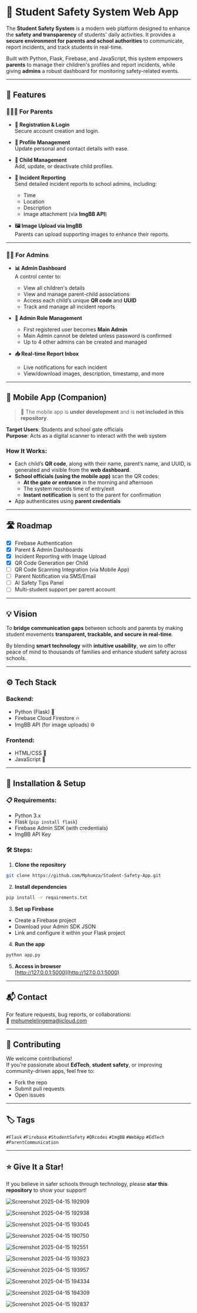 # 🚸 Student Safety System Web App

The **Student Safety System** is a modern web platform designed to enhance the **safety and transparency** of students' daily activities. It provides a **secure environment for parents and school authorities** to communicate, report incidents, and track students in real-time.

Built with Python, Flask, Firebase, and JavaScript, this system empowers **parents** to manage their children's profiles and report incidents, while giving **admins** a robust dashboard for monitoring safety-related events.

---

## 🌟 Features

### 👩‍👧‍👦 For Parents

- **🔐 Registration & Login**  
  Secure account creation and login.

- **📝 Profile Management**  
  Update personal and contact details with ease.

- **👶 Child Management**  
  Add, update, or deactivate child profiles.

- **📸 Incident Reporting**  
  Send detailed incident reports to school admins, including:
  - Time
  - Location
  - Description
  - Image attachment (via **ImgBB API**)

- **🖼️ Image Upload via ImgBB**  
  Parents can upload supporting images to enhance their reports.

---

### 🧑‍🏫 For Admins

- **📊 Admin Dashboard**  
  A control center to:
  - View all children's details
  - View and manage parent-child associations
  - Access each child’s unique **QR code** and **UUID**
  - Track and manage all incident reports

- **👥 Admin Role Management**
  - First registered user becomes **Main Admin**
  - Main Admin cannot be deleted unless password is confirmed
  - Up to 4 other admins can be created and managed

- **📥 Real-time Report Inbox**
  - Live notifications for each incident
  - View/download images, description, timestamp, and more

---

## 📱 Mobile App (Companion)

> 🚧 The mobile app is **under development** and is **not included in this repository**.

**Target Users**: Students and school gate officials  
**Purpose**: Acts as a digital scanner to interact with the web system

### How It Works:

- Each child’s **QR code**, along with their name, parent’s name, and UUID, is generated and visible from the **web dashboard**.
- **School officials (using the mobile app)** scan the QR codes:
  - **At the gate or entrance** in the morning and afternoon
  - The system records time of entry/exit
  - **Instant notification** is sent to the parent for confirmation
- App authenticates using **parent credentials**

---

## 🛣️ Roadmap

- [x] Firebase Authentication  
- [x] Parent & Admin Dashboards  
- [x] Incident Reporting with Image Upload  
- [x] QR Code Generation per Child  
- [ ] QR Code Scanning Integration (via Mobile App)  
- [ ] Parent Notification via SMS/Email  
- [ ] AI Safety Tips Panel  
- [ ] Multi-student support per parent account  

---

## 💡 Vision

To **bridge communication gaps** between schools and parents by making student movements **transparent, trackable, and secure in real-time**.

By blending **smart technology** with **intuitive usability**, we aim to offer peace of mind to thousands of families and enhance student safety across schools.

---

## ⚙️ Tech Stack

### Backend:
- Python (Flask) 🐍  
- Firebase Cloud Firestore 🔥  
- ImgBB API (for image uploads) 🌐  

### Frontend:
- HTML/CSS 🎨  
- JavaScript 📱  

---

## 🔧 Installation & Setup

### 📋 Requirements:
- Python 3.x  
- Flask (`pip install flask`)  
- Firebase Admin SDK (with credentials)  
- ImgBB API Key  

### 🛠️ Steps:

1. **Clone the repository**  
```bash
git clone https://github.com/Mphumza/Student-Safety-App.git
```

2. **Install dependencies**  
```bash
pip install -r requirements.txt
```

3. **Set up Firebase**
- Create a Firebase project  
- Download your Admin SDK JSON  
- Link and configure it within your Flask project  

4. **Run the app**  
```bash
python app.py
```

5. **Access in browser**  
[http://127.0.0.1:5000](http://127.0.0.1:5000)

---

## 📬 Contact

For feature requests, bug reports, or collaborations:  
📧 mphumelelingema@icloud.com

---

## 🤝 Contributing

We welcome contributions!  
If you're passionate about **EdTech**, **student safety**, or improving community-driven apps, feel free to:

- Fork the repo  
- Submit pull requests  
- Open issues  

---

## 🏷️ Tags

`#Flask` `#Firebase` `#StudentSafety` `#QRcodes` `#ImgBB` `#WebApp` `#EdTech` `#ParentCommunication`

---

## ⭐ Give It a Star!

If you believe in safer schools through technology, please **star this repository** to show your support!

![Screenshot 2025-04-15 192909](https://github.com/user-attachments/assets/2244fd99-a523-4898-878a-803c03fb8a91)

![Screenshot 2025-04-15 192938](https://github.com/user-attachments/assets/1da2d16d-c45c-4324-9e40-d7e0bdf4931c)

![Screenshot 2025-04-15 193045](https://github.com/user-attachments/assets/ecbfe243-b394-4b3b-9ff8-98ff12854409)

![Screenshot 2025-04-15 190750](https://github.com/user-attachments/assets/73a328f5-c585-4a9e-9c49-8baf4ce54eff)

![Screenshot 2025-04-15 192551](https://github.com/user-attachments/assets/69e2a8de-71c4-4815-8122-71053394d3c8)

![Screenshot 2025-04-15 193923](https://github.com/user-attachments/assets/fccbb2a7-8afd-4868-9bd7-efc739846617)

![Screenshot 2025-04-15 193957](https://github.com/user-attachments/assets/8e71d68e-dd76-451d-ae03-959713843805)

![Screenshot 2025-04-15 194334](https://github.com/user-attachments/assets/02de51a1-a0a3-40ec-befa-0c12fdf6b2e1)

![Screenshot 2025-04-15 194309](https://github.com/user-attachments/assets/8cbd0ff9-5498-4dda-8191-7a4676eb9f9f)

![Screenshot 2025-04-15 192837](https://github.com/user-attachments/assets/44898e3d-a6dc-496a-a271-46514372678e)





